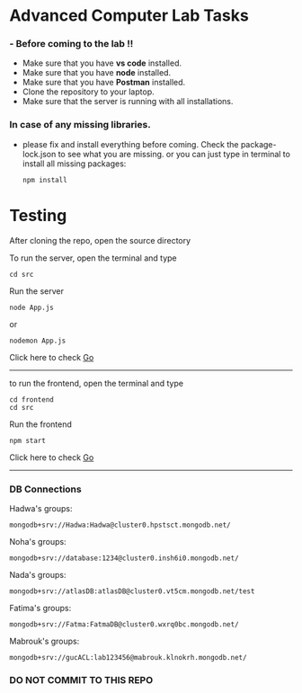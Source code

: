 # Advanced Computer Lab Tasks

### - Before coming to the lab !!

* Make sure that you have **vs code** installed.
* Make sure that you have **node** installed.
* Make sure that you have **Postman** installed.
* Clone the repository to your laptop.
* Make sure that the server is running with all installations.

### In case of any missing libraries. 

- please fix and install everything before coming. Check the package-lock.json to see what you are missing.
or you can just type in terminal to install all missing packages:
    ```
    npm install 
    ```

# Testing

After cloning the repo, open the source directory

To run the server, open the terminal and type

```
cd src
```

Run the server

```
node App.js
```

or

```
nodemon App.js
```

Click here to check [Go](http://localhost:8000/home)

---

to run the frontend, open the terminal and type

```
cd frontend
cd src
```

Run the frontend

```
npm start
```

Click here to check [Go](http://localhost:3000/users)

---

###  DB Connections

Hadwa's groups:
 ```
 mongodb+srv://Hadwa:Hadwa@cluster0.hpstsct.mongodb.net/
 ```

Noha's groups:
 ``` 
 mongodb+srv://database:1234@cluster0.insh6i0.mongodb.net/
 ```

Nada's groups:
 ```
 mongodb+srv://atlasDB:atlasDB@cluster0.vt5cm.mongodb.net/test
```

Fatima's groups:
 ```
mongodb+srv://Fatma:FatmaDB@cluster0.wxrq0bc.mongodb.net/
```
Mabrouk's groups:
 ```
mongodb+srv://gucACL:lab123456@mabrouk.klnokrh.mongodb.net/
```


### **DO NOT COMMIT TO THIS REPO**
